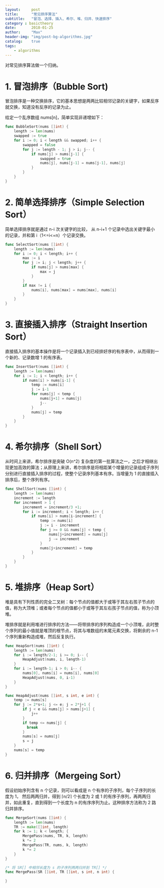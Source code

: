 ```yaml
---
layout:     post
title:      "常见排序算法"
subtitle:   "冒泡、选择、插入、希尔、堆、归并、快速排序"
category : basictheory
date:       2018-01-25
author:     "Max"
header-img: "img/post-bg-algorithms.jpg"
catalog:    true
tags:
    - algorithms
---
```


对常见排序算法做一个归纳。

# 1. 冒泡排序（Bubble Sort)

冒泡排序是一种交换排序，它的基本思想是两两比较相邻记录的关键字，如果反序就交换，知道没有反序的记录为止。

给定一个乱序数组 nums[n]，简单实现非递增如下：
```go
func BubbleSort(nums []int) {
    length := len(nums)
    swapped := true
    for i := 0; i < length && swapped; i++ {
        swapped = false
        for j := length - 1; j > i; j-- {
            if nums[j] > nums[j-1] {
                swapped = true
                nums[j], nums[j-1] = nums[j-1], nums[j]
            }
        }
    }
}
```
# 2. 简单选择排序（Simple Selection Sort）

简单选择排序就是通过 n-i 次关键字的比较， 从 n-i+1 个记录中选出关键字最小的记录，并和第 i（1<=i<=n）个记录交换。
```go
func SelectSort(nums []int) {
    length := len(nums)
    for i := 0; i < length; i++ {
        max := i
        for j := i; j < length; j++ {
            if nums[j] > nums[max] {
                max = j
            }
        }
        if max != i {
            nums[i], nums[max] = nums[max], nums[i]
        }
    }
}
```

# 3. 直接插入排序（Straight Insertion Sort）

直接插入排序的基本操作是将一个记录插入到已经排好序的有序表中，从而得到一个新的、记录数增 1 的有序表。

```go
func InsertSort(nums []int) {
    length := len(nums)
    for i := 1; i < length; i++ {
        if nums[i] > nums[i-1] {
            temp := nums[i]
            j := i-1
            for nums[j] < temp {
                nums[j+1] = nums[j]
                j--
            }
            nums[j] = temp
        }
    }
}
```

# 4. 希尔排序（Shell Sort）

从时间上来讲，希尔排序是突破 O(n^2) 复杂度的第一批算法之一，之后才相继出现更加高效的算法；从原理上来讲，希尔排序是将相距某个增量的记录组成子序列分别进行直接插入排序的过程，使整个记录序列基本有序。当增量为 1 的直接插入排序后，整个序列有序。

```go
func ShellSort(nums []int) {
    length := len(nums)
    increment := length
    for increment > 1 {
        increment = increment/3 +1;
        for i := increment; i < length; i++ {
            if nums[i] > nums[i-increment] {
                temp := nums[i]
                j := i - increment
                for j >= 0 && nums[j] < temp {
                    nums[j+increment] = nums[j]
                    j -= increment
                }
                nums[j+increment] = temp
            }
        }
    }
}
```
# 5. 堆排序（Heap Sort）

堆是具有下列性质的完全二叉树：每个节点的值都大于或等于其左右孩子节点的值，称为大顶堆；或者每个节点的值都小于或等于其左右孩子节点的值，称为小顶堆。

堆排序就是利用堆进行排序的方法——将带排序的序列构造成一个小顶堆，此时整个序列的最小值就是堆顶的根节点，将其与堆数组的末尾元素交换，将剩余的 n-1 个序列重新构造成堆，然后反复执行。

```go
func HeapSort(nums []int) {
    length := len(nums)
    for i := length/2-1; i >= 0; i-- {
        HeapAdjust(nums, i, length-1)
    }
    for i := length-1; i > 0; i-- {
        nums[0], nums[i] = nums[i], nums[0]
        HeapAdjust(nums, 0, i-1)
    }
}

func HeapAdjust(nums []int, s int, e int) {
    temp := nums[s]
    for j := 2*s+1; j <= e; j = 2*j+1 {
        if j < e && nums[j] > nums[j+1] {
            j++
        }
        if temp <= nums[j] {
          break
        }
        nums[s] = nums[j]
        s = j
    }
    nums[s] = temp 
}
```

# 6. 归并排序（Mergeing Sort）

假设初始序列含有 n 个记录，则可以看成是 n 个有序的子序列，每个子序列的长度为 1， 然后两两归并，得到 ⌈n/2⌉ 个长度为 2 或 1 的有序子序列，再两两归并，如此重复，直到得到一个长度为 n 的有序序列为止。这种排序方法称为 2 路归并排序。

```go
func MergeSort(nums []int) {
    length := len(nums)
    TR := make([]int, length)
    for k := 1; k < length; {
        MergePass(nums, TR, k, length)
        k *= 2
        MergePass(TR, nums, k, length)
        k *= 2
    }
}

/* 将 SR[] 中相邻长度为 s 的子序列两两归并到 TR[] */
func MergePass(SR []int, TR []int, s int, n int) {
    
}
```